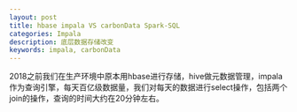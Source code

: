 ```yaml
---
layout: post
title: hbase impala VS carbonData Spark-SQL
categories: Impala
description: 底层数据存储改变
keywords: impala, carbonData
---
```


2018之前我们在生产环境中原本用hbase进行存储，hive做元数据管理，impala作为查询引擎，每天百亿级数据量，我们对每天的数据进行select操作，包括两个join的操作，查询的时间大约在20分钟左右。


